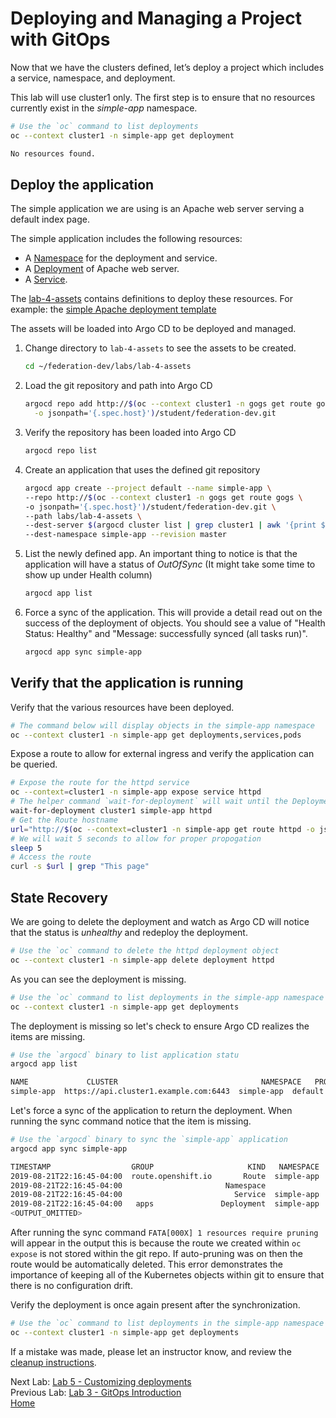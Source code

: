 <a id="markdown-deploying-and-managing" name="deploying-and-managing"></a>
# Deploying and Managing a Project with GitOps 

Now that we have the clusters defined, let’s deploy a project which includes a service, namespace, and deployment.

This lab will use cluster1 only. The first step is to ensure that no resources currently exist in the *simple-app* namespace.
~~~sh
# Use the `oc` command to list deployments
oc --context cluster1 -n simple-app get deployment

No resources found.
~~~

<a id="markdown-deploy-the-application" name="deploy-the-application"></a>
## Deploy the application

The simple application we are using is an Apache web server serving a default index page.

The simple application includes the following resources:

-   A [Namespace](https://kubernetes.io/docs/concepts/overview/working-with-objects/namespaces/) for the deployment and service.
-   A [Deployment](https://kubernetes.io/docs/concepts/workloads/controllers/deployment/) of Apache web server.
-   A [Service](https://kubernetes.io/docs/concepts/services-networking/service/).

The [lab-4-assets](./lab-4-assets) contains definitions to deploy these resources.
For example: the [simple Apache deployment template](./lab-4-assets/deployment.yaml)

The assets will be loaded into Argo CD to be deployed and managed.

1. Change directory to `lab-4-assets` to see the assets to be created.

    ~~~sh
    cd ~/federation-dev/labs/lab-4-assets
    ~~~
2. Load the git repository and path into Argo CD

    ~~~sh
    argocd repo add http://$(oc --context cluster1 -n gogs get route gogs \
      -o jsonpath='{.spec.host}')/student/federation-dev.git
    ~~~
3. Verify the repository has been loaded into Argo CD 

   ~~~sh
   argocd repo list
    ~~~
4. Create an application that uses the defined git repository

    ~~~sh
    argocd app create --project default --name simple-app \
    --repo http://$(oc --context cluster1 -n gogs get route gogs \
    -o jsonpath='{.spec.host}')/student/federation-dev.git \
    --path labs/lab-4-assets \
    --dest-server $(argocd cluster list | grep cluster1 | awk '{print $1}') \
    --dest-namespace simple-app --revision master
    ~~~
5. List the newly defined app. An important thing to notice is that the application will have a status of *OutOfSync* (It might take some time to show up under Health column)

    ~~~sh
    argocd app list
    ~~~
6. Force a sync of the application. This will provide a detail read out on the success of the deployment of objects. You should see a value of "Health Status: Healthy" and "Message: successfully synced (all tasks run)".

    ~~~sh
    argocd app sync simple-app
    ~~~

<a id="markdown-verify-that-the-application-is-running" name="verify-that-the-application-is-running"></a>
## Verify that the application is running

Verify that the various resources have been deployed. 

~~~sh
# The command below will display objects in the simple-app namespace
oc --context cluster1 -n simple-app get deployments,services,pods
~~~

Expose a route to allow for external ingress and verify the application can be queried.

~~~sh
# Expose the route for the httpd service
oc --context=cluster1 -n simple-app expose service httpd
# The helper command `wait-for-deployment` will wait until the Deployment object is in the Ready state
wait-for-deployment cluster1 simple-app httpd
# Get the Route hostname
url="http://$(oc --context=cluster1 -n simple-app get route httpd -o jsonpath='{.spec.host}')"
# We will wait 5 seconds to allow for proper propogation
sleep 5
# Access the route
curl -s $url | grep "This page"
~~~

<a id="markdown-state-recovery" name="state-recovery"></a>
## State Recovery

We are going to delete the deployment and watch as Argo CD will notice that the status is *unhealthy* and redeploy the deployment.

~~~sh
# Use the `oc` command to delete the httpd deployment object
oc --context cluster1 -n simple-app delete deployment httpd
~~~

As you can see the deployment is missing.
~~~sh
# Use the `oc` command to list deployments in the simple-app namespace
oc --context cluster1 -n simple-app get deployments
~~~

The deployment is missing so let's check to ensure Argo CD realizes the items are missing.

~~~sh
# Use the `argocd` binary to list application statu
argocd app list

NAME             CLUSTER                                NAMESPACE   PROJECT  STATUS     HEALTH   SYNCPOLICY  CONDITIONS
simple-app  https://api.cluster1.example.com:6443  simple-app  default  OutOfSync  Missing  <none>      <none>
~~~

Let's force a sync of the application to return the deployment. When running the sync command notice that the item is missing.
~~~sh
# Use the `argocd` binary to sync the `simple-app` application
argocd app sync simple-app

TIMESTAMP                  GROUP                     KIND   NAMESPACE                  NAME    STATUS    HEALTH        HOOK  MESSAGE
2019-08-21T22:16:45-04:00  route.openshift.io       Route  simple-app                 httpd  OutOfSync  Unknown              
2019-08-21T22:16:45-04:00                       Namespace                        simple-app    Synced   Unknown              
2019-08-21T22:16:45-04:00                         Service  simple-app                 httpd    Synced   Healthy              
2019-08-21T22:16:45-04:00   apps               Deployment  simple-app                 httpd  OutOfSync  Missing  
<OUTPUT_OMITTED>     
~~~

After running the sync command `FATA[000X] 1 resources require pruning` will appear in the output this is because the route 
we created within `oc expose` is not stored within the git repo. If auto-pruning was on then the route would be automatically deleted. This error demonstrates the importance of keeping all of the Kubernetes objects within git to ensure that there is no configuration drift.

Verify the deployment is once again present after the synchronization.

~~~sh
# Use the `oc` command to list deployments in the simple-app namespace
oc --context cluster1 -n simple-app get deployments
~~~

If a mistake was made, please let an instructor know, and review the [cleanup instructions](./cleanup-instructions.md).

Next Lab: [Lab 5 - Customizing deployments](./5.md)<br>
Previous Lab: [Lab 3 - GitOps Introduction](./3.md)<br>
[Home](./README.md)
